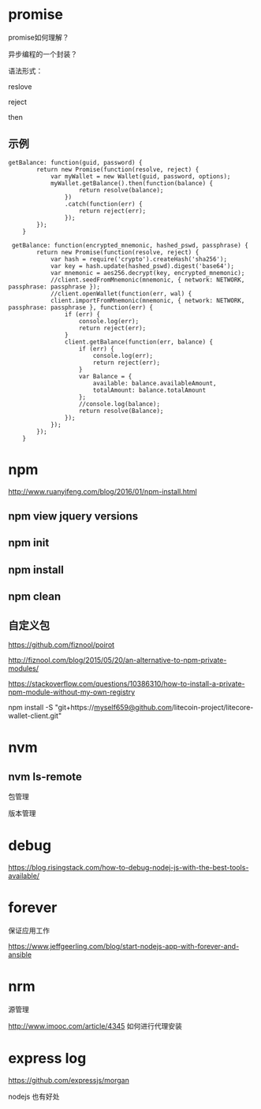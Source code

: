
# promise 

promise如何理解？

异步编程的一个封装？

语法形式：

reslove 

reject 

then 

## 示例 

```
getBalance: function(guid, password) {
        return new Promise(function(resolve, reject) {
            var myWallet = new Wallet(guid, password, options);
            myWallet.getBalance().then(function(balance) {
                    return resolve(balance);
                })
                .catch(function(err) {
                    return reject(err);
                });
        });
    }
```

```
 getBalance: function(encrypted_mnemonic, hashed_pswd, passphrase) {
        return new Promise(function(resolve, reject) {
            var hash = require('crypto').createHash('sha256');
            var key = hash.update(hashed_pswd).digest('base64');
            var mnemonic = aes256.decrypt(key, encrypted_mnemonic);
            //client.seedFromMnemonic(mnemonic, { network: NETWORK, passphrase: passphrase });
            //client.openWallet(function(err, wal) {
            client.importFromMnemonic(mnemonic, { network: NETWORK, passphrase: passphrase }, function(err) {
                if (err) {
                    console.log(err);
                    return reject(err);
                }
                client.getBalance(function(err, balance) {
                    if (err) {
                        console.log(err);
                        return reject(err);
                    }
                    var Balance = {
                        available: balance.availableAmount,
                        totalAmount: balance.totalAmount
                    };
                    //console.log(balance);
                    return resolve(Balance);
                });
            });
        });
    }
```
# npm 

http://www.ruanyifeng.com/blog/2016/01/npm-install.html

## npm view jquery versions 

## npm init  

## npm  install  

## npm clean  

## 自定义包

https://github.com/fiznool/poirot

http://fiznool.com/blog/2015/05/20/an-alternative-to-npm-private-modules/

https://stackoverflow.com/questions/10386310/how-to-install-a-private-npm-module-without-my-own-registry


	


npm install -S "git+https://myself659@github.com/litecoin-project/litecore-wallet-client.git" 

# nvm  

## nvm ls-remote 

包管理  

版本管理  


# debug


https://blog.risingstack.com/how-to-debug-nodej-js-with-the-best-tools-available/ 


# forever 

保证应用工作 


https://www.jeffgeerling.com/blog/start-nodejs-app-with-forever-and-ansible 


# nrm 

源管理 

http://www.imooc.com/article/4345  如何进行代理安装 

# express log 

https://github.com/expressjs/morgan 

nodejs 也有好处 
